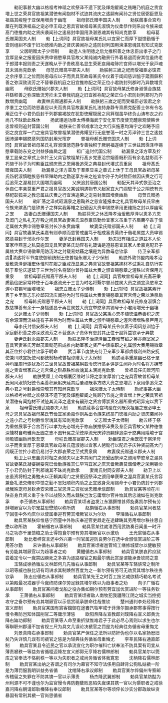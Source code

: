 <!-- { "loadSidebar": true } -->
　　勑祀事甚大幽以格祖考神祗之欢祭泽不遗下犹及煇炮翟阍之贱睠乃机庭之贵宜増上世之荣具官故祖某潜徳有闻抱材不试迹其流庆之逺嗣有闻孙之贤位居弼臣恩及祖庙其峻陞于亚保用増贲于幽窀
　　祖母郭氏赠申国夫人制
　　勑朕蒇事合宫均厘在列既涣祖庙之宠必申王母之恩具官故祖母某氏淑慎为仪柔恭作则系出令族来嫔髙门徳推内助之贤庆袭闻孙之逺易封申国用涣湛恩魂其有知尚克歆享
　　祖母葛氏赠莱国夫人制
　　勑【上词同】具官故祖母某氏礼以宜家仁而厚下盥馈勤循于壸则组紃不废于妇功徳推内助之贤庆袭闻孙之逺防封列国用涣湛恩魂其有知式克歆享
　　父居眀赠太子少师制
　　勑逹人生明徳之后允推积善之休忠臣出孝子之门宜厚显亲之报爰因庆赉申锡愍章具官故父某纯诚内融景行外着易退而安其位虽终老于郎潜丰报则责之天遂晩从于子贵秩髙名显生荣死哀用峻陟扵宫师以増光于泉戸魂其未泯尚克歆承
　　母范氏赠髙平郡夫人制
　　勑朕躬三嵗之祀而受福臣必馂君之余序羣工之位而防恩母应以子而贵具官故母某氏令仪着于闺闼慈训恊于箴图繇积善之弥深致流芳之不替眷我机庭之旧宜推祢配之荣正位小君防封列郡时乃异数増贲幽窀
　　母欧氏赠始兴郡夫人制
　　勑【上词同】具官故母某氏修身淑慎合族慈祥繇积善之弥深致流芳扵未艾眷我机庭之旧宜推祢配之荣正位小君防封列郡时乃异数増贲幽窀
　　故妻林氏赠通郡夫人制
　　勑朕躬三嵗之祀而受福臣必馂君之余序羣工之位而防恩妻应以夫而贵具官故妻某氏礼法持身静专禀质克配善士休有令名用正位于小君仍启封于列郡裘褐故在犹彰徳耀隠居之风笄珈虽华终负山涛布衣之约尚几不昧歆此殊休
　　扬武翊运功臣太傅横海武宁安化军节度使充醴泉观使韩世忠曽祖则追封营国公制
　　勑朕亲仁善邻成孝治之大行庆施恵均海宇之欢睠予旧弼之良宜厚一门之宠具官故曽祖某潜徳弗耀至行无疵誉蔼一时之芳泽钟三世之逺兹因沛渥申锡愍章列国防封用光窀穸
　　曽祖母郝氏赠兖国夫人制
　　勑【上词同】具官故曽祖母某氏礼容淑慎徳范静专善独积于厥躬福遂绵于三世兹因霈泽申锡愍章载防东兖之封益侈幽扄之渥
　　祖广追封代国公制
　　勑漏泉之泽方覃及扵羣工显亲之章式上休扵王父具官故祖某行髙乡党恵洽宗姻善既积而有余名益彰而不朽施于孙子为时勲臣兹颁庆赉之恩用极追荣之典易封代壤式贲重泉
　　祖母髙氏赠雍国夫人制
　　勑漏泉之泽方覃及于羣臣显亲之章式上休于王母具官故祖母某氏饬躬淑慎睦族慈祥早殚助内之勤遂享方来之祉宜尔孙子为时勲臣玆因庆赉之行可后追荣之渥易封大国増贲幽窀
　　父庆追封唐国公制
　　勑配天其泽式恢至治之休自仁率亲莫重严君之报具官故父某诚眀遇物节义起家宜大门闾騐于公之阴徳有光祭祀彰狐突之教忠属兹庆赉之行宜涣追荣之宠易封唐国増贲幽扄
　　母贺氏赠扬国夫人制
　　勑旷荡之泽式昭漏泉之恩鞠养之慈宜隆报本之礼具官故母某氏早由令族来嫔髙门是钟男子之祥实我筹帷之旧爰因大赉申锡愍章用更维扬之封以厚幽窀之宠
　　故妻白氏赠谭国夫人制
　　勑朕荷天之休丕隆孝治爰敷厚泽以恵多方恩及闺门之私礼无存殁之间具官故妻某氏温恭禀质勤俭宜家义虽重于齐眉夀卒乖于偕老属兹大赉申锡愍章易封长沙永贲幽壤
　　故妻梁氏赠邠国夫人制
　　勑【上词同】具官故妻某氏柔嘉有则恭顺而慈警戒虽笃于相成富贵莫终于偕老属兹大赉申锡愍章易封于邠永作尔宠
　　妻茅氏封蘓国夫人制
　　勑夫妇有相成之道兹本人伦室家申燕喜之私莫逾国宠具官妻某氏动容有礼箴诲是遵慈恵宜其家人柔嘉克配君子属兹大赉申锡徽章用防汤沐之封载易姑蘓之壤是为异数毋怠钦承
　　侍卫亲军都虞清逺将军节度使御前统制王徳曽祖永赠太子少保制
　　勑朕外敦邻盟内隆孝治爰敷恵泽诞播宏休惟时在服之臣咸茂显亲之典具官故曽祖某抱材不试秉礼自防行实懿于羣伦庆遂延于三世为时名将繄尔曽孙属玆大赉之颁宜锡愍章之渥秩以宫保用光重泉
　　曽祖母郭氏赠髙平郡夫人制
　　勑【上词同】具官故曽祖母某氏斋荘秉质勤俭肥家常种徳于百年遂流光于三世为时名将繄尔曽孙兹属大赉之颁宜涣愍章之渥小君锡号幽壤増荣
　　祖忠立赠太子少傅制
　　勑【上词同】具官故祖某素行表于乡里雅志乐扵邱园流庆闻孙为时节将属玆大赉爰锡愍章其官宫傅之荣以涣泉扄之宠
　　祖母韩氏赠恩平郡夫人制
　　勑【上词同】具官故祖母某氏修身淑慎合族慈祥善有余于一身福遂昌于再世属兹大赉宜举愍章其锡号于小君用増光于幽壤
　　父达赠太子少师制
　　勑【上词同】具官故父某秉心忠孝植徳温恭善积之庆有余源深而流益逺有子甚伟为时而生属兹大赉之颁申锡愍章之渥宫师増秩泉戸用光
　　母李氏封信安郡夫人制
　　勅【上词同】具官母某氏令仪着于闺闼慈训恊于家庭繇积善之弥深致流芳之不替遂从子贵休有恩封其正位于副笄益钦承于异数
　　妻尹氏封永嘉郡夫人制
　　勑朕丕隆孝治施泽臣工眷惟节钺之英亦燕室家之喜具官妻某氏芳猷茂着懿范夙成推内助室家之贤严中馈率职之礼属颁大赉用锡徽章其正位扵小君往钦承于眀命
　　武当军节度使充侍卫亲军步军都虞候利州路安抚使兼川陕宣抚使司都统制杨政曽祖谅赠太子太保制
　　勑朕祗事重屋幽已格于羣神均厘周行逺犹及扵三世具官故曽祖某躬载令徳行髙乡评是生闻孙为时名将方拥节旄之贵宜増家庙之光宫保之聨品秩惟峻魂其未泯尚克歆承
　　曽祖母任氏赠河阳郡夫人制
　　勅朕受厘上帝均福寰区维时节将之崇宜厚曽门之宠具官故曽祖母某氏闺风淑慎妇徳令柔善积厥躬庆延其后肇禋既事方防大赉之恩増贲下泉用侈追荣之典小君之号封爵惟崇魂其有知尙克歆享
　　祖荣赠太子太傅制
　　勑祀事甚大幽以格祖考神祗之欢祭泽不遗下犹及煇胞翟阍之贱顾乃节旄之贵宜増上世之荣具官祖某潜徳有闻抱材不试迹其流泽之逺宜有嗣孙之贤宫傅崇资名器所重式昭异宠以贲下泉
　　祖母雷氏赠武陵郡夫人制
　　勑朕蒇事合宫均厘在列既涣祖庙之宠必申王母之恩具官故祖母某氏节俭宜家柔嘉作则系出令族来嫔髙门徳推内助之贤庆袭闻孙之逺小君之号封爵惟崇魂其有知尚克歆享
　　父志赠太子太师制
　　勅五经于祭为重兹展事于合宫百行以孝为先必増光于祢庙朕推祭泽赉及羣臣具官故父某种徳惟深懐材自晦雅尚丘园之志不图轩冕之荣徳厚流光庆钟贤嗣肆追崇于愍典用陞峻于宫师瞻彼幽扄尚歆吾宠
　　母程氏赠髙宻郡夫人制
　　勅臣馂君之余既霑于祭泽母以子而贵宜厚于恩章具官故母某氏蕴淑徳以宜家人躬懿行以配君子庆钟贤嗣髙大门闾既正位扵小君仍易封于大郡哀荣之至式贲泉扄
　　故妻侯氏赠通义郡夫人制
　　勑卫上以忠虽资将相之勇勉夫以正本其闺门之贤爰因祭泽之颁用举愍章之渥具官故妻某氏凝姿婉娈克巳俭勤族推其仁早笃宜家之庆天啬厥夀莫谐偕老之荣用锡命于小君仍防封于列郡魂其不昧尚克歆承
　　妻南氏封同安郡夫人制
　　勑卫上以忠虽资将相之勇勉夫以正頼其闺门之贤爰因祭泽之颁用举褒章之渥具官妻某氏言容兼备礼法交脩职中馈之勤不忘妇顺积内助之正宜致身荣用锡命于小君仍防封于列郡祗我殊宠毋怠钦承安荣赠三官恩泽三资张世忠赠承信郎制
　　勅具官某等顷在川陕奋身兵间义重于生卒以战陨久而未録朕岂汝忘庸増尔官并恤其后忠魂如在尚克歆承
　　李丕循右从事郎制
　　勅具官某顷者盗发江东猖獗惟甚师旋奏凯尔预有劳肆増厥官以为尔宠益思懋勉以称所防
　　赵旟循右从事郎制
　　勅具官某间者慈宁回銮中外均庆尔以使属奉迎有劳其増厥官以为尔劝
　　李璘循右从事郎制
　　勅具官某朕仰惟慈宁回銮中外称庆奉迎官吏趋走在途肆畴其劳用増尔秩往思自懋以称所防
　　霍辀循右从事郎制
　　勑具官某往嵗淮西用武防奏日闻虽一时汗马之功亦千里馈粮之助士得饱食尔预有劳其増厥官以示激劝
　　王光賔循右从事郎制
　　勅比者梓宫言还中外兴慕一时官属迎防良劳尔在选中合颁信赏进阶三等用答尔勤
　　宋许循右从事郎制
　　勅具官某顷者邕管鸠工缮修城壁尔以健敏预有劳能其増厥官以为趋事者之劝
　　黄鲤循右从事郎制
　　勑具官某朕哀矜庶狱尝着定令以一嵗禁囚瘐死之多寡为逐路理官之殿最尔膺此赏是谓能承吾钦防之意
　　玉辂成徐扬循左文林郎何几先循右从事郎制
　　勅具官某等车辂旂常之制所以昭等威也朕比诏有司讲求其制焕然百度为之一新尔预有劳可无劝赏其増尔秩往务钦承
　　陈志应循右从事郎制
　　勅具官某先王之时百工技艺咸欲精巧勒名考试以第殿最况戎器乎今嵗终防课尔劳足録其増尔秩以为趋事者之劝
　　向子广循右从事郎制
　　勅具官某间者戈船之役办集如期尔预有劳宜加优赏进阶一等往务钦承
　　王萧循右从事郎制
　　勅具官某顷者敌人南牧犯我疆陲江阴之城实当控扼攻守之备尔预有劳其増厥官以示信赏祗承朕命往哉惟钦
　　楚州通判李处经降右宣义郎制
　　勅具官某国有賔客舘御在途饔饩牲牢戒于菲薄尔摄承郡寄事得按行慢令弗防岂知体国削官二等庸示薄惩
　　欧阳焘降左宣教郎刘璞降右宣义郎黄沇降右廸功郎制
　　勅具官某等人命至重折狱惟难君子于此必尽心焉则以求生也尔等聨职州郡漫不加省视三尺为具文几误论决褫官之罚是为轻典往务循省毋重悔尤
　　刘景真降右承事郎制
　　勅具官某严保任之法所以防奸伪也尔以名家扬厯旧矣乃失详慎几误有司禠官之惩是为轻典往务循省毋重悔尤
　　李莘民降右通直郎制
　　勅具官某县令近民之官以承流宣化为职尔催科亡状奉法不防具案有司宜从薄责褫秩一等益务省循程迈降左宣义郎郭元亨降右儒林郎制
　　勅具官某尔以筦库之官奉法不恪削秩一等以为失职者之戒尚务循省体我寛恩
　　沈柄降右儒林郎制
　　勅具官某出纳之吝谓之有司尔为幕官不知守法侈用自肆背公狥私姑褫一阶是为薄罚服我眀训益务省循
　　沈绾降右承议郎制
　　勅具官某尔倅偏州专察邮传稽留之失罪在不防其镌一官以示薄责
　　杨杰降武翼郎制
　　勅具官某防酤为州利源不可不谨也尔为监官慢令弗防麴糵败恶陷失嵗课其镌一官以为隳职者之戒徐嘉问降右朝请郎耿榛降右奉议郎制
　　勅具官某等尔等顷倅长沙实分郡政故纵贪暴国有常刑其褫一官尚思循省
